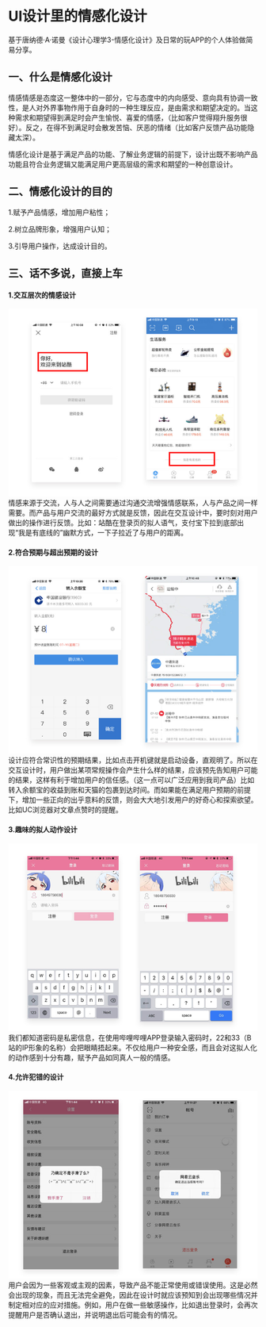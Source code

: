 # UI设计里的情感化设计   

基于唐纳德·A·诺曼《设计心理学3-情感化设计》及日常的玩APP的个人体验做简易分享。

## 一、什么是情感化设计
情感情感是态度这一整体中的一部分，它与态度中的内向感受、意向具有协调一致性，是人对外界事物作用于自身时的一种生理反应，是由需求和期望决定的。当这种需求和期望得到满足时会产生愉悦、喜爱的情感，（比如客户觉得翔升服务很好）。反之，在得不到满足时会散发苦恼、厌恶的情绪（比如客户反馈产品功能隐藏太深）。

情感化设计是基于满足产品的功能、了解业务逻辑的前提下，设计出既不影响产品功能且符合业务逻辑又能满足用户更高层级的需求和期望的一种创意设计。

## 二、情感化设计的目的
1.赋予产品情感，增加用户粘性；

2.树立品牌形象，增强用户认知；

3.引导用户操作，达成设计目的。

## 三、话不多说，直接上车
#### 1.交互层次的情感设计
![avatar](1.jpg/) 
情感来源于交流，人与人之间需要通过沟通交流增强情感联系，人与产品之间一样需要。而产品与用户交流的最好方式就是反馈，因此在交互设计中，要时刻对用户做出的操作进行反馈。比如：站酷在登录页的拟人语气，支付宝下拉到底部出现“我是有底线的”幽默方式，一下子拉近了与用户的距离。

#### 2.符合预期与超出预期的设计
![avatar](2.jpg/) 
设计应符合常识性的预期结果，比如点击开机键就是启动设备，直观明了。所以在交互设计时，用户做出某项常规操作会产生什么样的结果，应该预先告知用户可能的结果，这样有利于增加用户的信任感。（这一点可以广泛应用到我司产品）比如转入余额宝的收益到账和天猫的包裹到达时间。而如果能在满足用户预期的前提下，增加一些正向的出乎意料的反馈，则会大大地引发用户的好奇心和探索欲望。比如UC浏览器对文章点赞时的提醒。

#### 3.趣味的拟人动作设计
![avatar](3.jpg/) 
我们都知道密码是私密信息，在使用哔哩哔哩APP登录输入密码时，22和33（B站的IP形象的名称）会把眼睛捂起来。不仅给用户一种安全感，而且会对这拟人化的动作感到十分有趣，赋予产品如同真人一般的情感。

#### 4.允许犯错的设计
![avatar](4.jpg/)
用户会因为一些客观或主观的因素，导致产品不能正常使用或错误使用。这是必然会出现的现象，而且无法完全避免，因此在设计时就应该预知到会出现哪些情况并制定相对应的应对措施。例如，用户在做一些敏感操作，比如退出登录时，会再次提醒用户是否确认退出，并说明退出后可能会有的情况。
